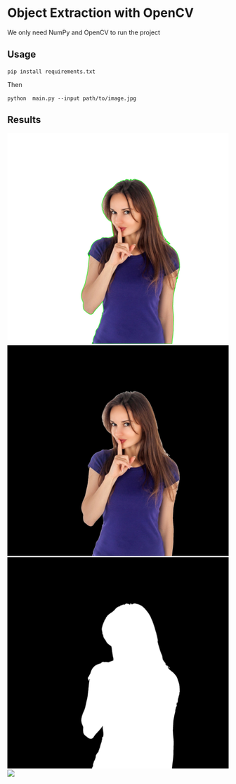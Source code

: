 # Object Extraction with OpenCV
We only need NumPy and OpenCV to run the project

## Usage
```
pip install requirements.txt
```
Then
```
python  main.py --input path/to/image.jpg
```
## Results
![](https://github.com/Shahrullo/ObjectExtraction/blob/main/outputs/woman_contour.png)
![](https://github.com/Shahrullo/ObjectExtraction/blob/main/outputs/woman_foreground.png)
![](https://github.com/Shahrullo/ObjectExtraction/blob/main/outputs/woman_foreground_mask.png)
![](https://github.com/Shahrullo/ObjectExtraction/blob/main/outputs/woman_new_background.png)
